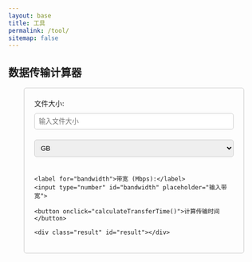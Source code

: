 ```yaml
---
layout: base
title: 工具
permalink: /tool/
sitemap: false
---
```


## 数据传输计算器
<!-- CHATGPT -->
<style>
    .container {
        max-width: 400px;
        margin: 0 auto;
        padding: 20px;
        border: 1px solid #ccc;
        border-radius: 5px;
    }
    label {
        display: block;
        margin-bottom: 10px;
    }
    input, select {
        width: 100%;
        padding: 8px;
        margin-bottom: 20px;
        border: 1px solid #ccc;
        border-radius: 5px;
        box-sizing: border-box;
    }
    button {
        width: 100%;
        padding: 10px;
        background-color: #4CAF50;
        color: white;
        border: none;
        border-radius: 5px;
        cursor: pointer;
    }
    button:hover {
        background-color: #45a049;
    }
    .result {
        margin-top: 20px;
        font-size: 1.2em;
    }
</style>

<div class="container">
    <label for="fileSize">文件大小:</label>
    <input type="number" id="fileSize" placeholder="输入文件大小">
    <select id="fileSizeUnit">
        <option value="MB">MB</option>
        <option value="GB" selected>GB</option>
    </select>

    <label for="bandwidth">带宽 (Mbps):</label>
    <input type="number" id="bandwidth" placeholder="输入带宽">

    <button onclick="calculateTransferTime()">计算传输时间</button>

    <div class="result" id="result"></div>
</div>

<script>
function calculateTransferTime() {
    var fileSize = document.getElementById('fileSize').value;
    var fileSizeUnit = document.getElementById('fileSizeUnit').value;
    var bandwidth = document.getElementById('bandwidth').value;

    if (fileSize && bandwidth) {
        var fileSizeInBits;
        if (fileSizeUnit === 'GB') {
            fileSizeInBits = fileSize * 8 * 1024 * 1024 * 1024; // 将文件大小转换为比特
        } else {
            fileSizeInBits = fileSize * 8 * 1024 * 1024; // 将文件大小转换为比特
        }

        var bandwidthInBps = bandwidth * 1024 * 1024; // 将带宽转换为比特每秒

        var transferTimeInSeconds = fileSizeInBits / bandwidthInBps;
        var transferTimeInMinutes = transferTimeInSeconds / 60;
        var transferTimeInHours   = transferTimeInMinutes / 60;

        document.getElementById('result').innerHTML = 
            '传输时间: <br>' + 
            transferTimeInHours.toFixed(1) + ' 时 <br>' + 
            transferTimeInMinutes.toFixed(1) + ' 分钟 <br>' + 
            transferTimeInSeconds.toFixed(2) + ' 秒';
    } else {
        document.getElementById('result').innerHTML = '请填写所有字段。';
    }
}
</script>
